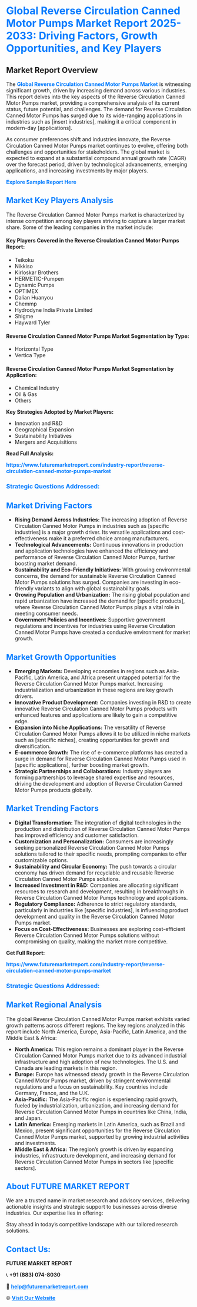 <h1 style="color: #007BFF;">Global Reverse Circulation Canned Motor Pumps Market Report 2025-2033: Driving Factors, Growth Opportunities, and Key Players</h1>

<section id="overview">
<h2>Market Report Overview</h2>
<p>The <a href="https://www.futuremarketreport.com/industry-report/reverse-circulation-canned-motor-pumps-market" style="color: #007BFF; text-decoration: none;"><strong>Global Reverse Circulation Canned Motor Pumps Market</strong></a> is witnessing significant growth, driven by increasing demand across various industries. This report delves into the key aspects of the Reverse Circulation Canned Motor Pumps market, providing a comprehensive analysis of its current status, future potential, and challenges. The demand for Reverse Circulation Canned Motor Pumps has surged due to its wide-ranging applications in industries such as [insert industries], making it a critical component in modern-day [applications].</p>
<p>As consumer preferences shift and industries innovate, the Reverse Circulation Canned Motor Pumps market continues to evolve, offering both challenges and opportunities for stakeholders. The global market is expected to expand at a substantial compound annual growth rate (CAGR) over the forecast period, driven by technological advancements, emerging applications, and increasing investments by major players.</p>
</section>

<section id="overview">
<p><a href="https://www.futuremarketreport.com/request-sample/reportId=87669" style="color: #007BFF; text-decoration: none;"><strong>Explore Sample Report Here</strong></a></p>
</section>

<section id="key-players">
<h2 style="color: #007BFF;">Market Key Players Analysis</h2>
<p>The Reverse Circulation Canned Motor Pumps market is characterized by intense competition among key players striving to capture a larger market share. Some of the leading companies in the market include:</p>
<h4>Key Players Covered in the Reverse Circulation Canned Motor Pumps Report:</h4>
<ul><li>Teikoku</li><li>Nikkiso</li><li>Kirloskar Brothers</li><li>HERMETIC-Pumpen</li><li>Dynamic Pumps</li><li>OPTIMEX</li><li>Dalian Huanyou</li><li>Chemmp</li><li>Hydrodyne India Private Limited</li><li>Shigme</li><li>Hayward Tyler</li></ul>
<h4>Reverse Circulation Canned Motor Pumps Market Segmentation by Type:</h4>
<ul><li>Horizontal Type</li><li>Vertica Type</li></ul>

<h4>Reverse Circulation Canned Motor Pumps Market Segmentation by Application:</h4>
<ul><li>Chemical Industry</li><li>Oil &amp; Gas</li><li>Others</li></ul>
<p><strong>Key Strategies Adopted by Market Players:</strong></p>
<ul>
<li>Innovation and R&D</li>
<li>Geographical Expansion</li>
<li>Sustainability Initiatives</li>
<li>Mergers and Acquisitions</li>
</ul>
</section>

<section>
<p><strong>Read Full Analysis: </strong></p><a href="https://www.futuremarketreport.com/industry-report/reverse-circulation-canned-motor-pumps-market" style="color: #007BFF; text-decoration: none;"><strong>https://www.futuremarketreport.com/industry-report/reverse-circulation-canned-motor-pumps-market</strong></a>
<h3 style="color: #007BFF;">Strategic Questions Addressed:</h3>
</section>

<section id="driving-factors">
<h2 style="color: #007BFF;">Market Driving Factors</h2>
<ul>
<li><strong>Rising Demand Across Industries:</strong> The increasing adoption of Reverse Circulation Canned Motor Pumps in industries such as [specific industries] is a major growth driver. Its versatile applications and cost-effectiveness make it a preferred choice among manufacturers.</li>
<li><strong>Technological Advancements:</strong> Continuous innovations in production and application technologies have enhanced the efficiency and performance of Reverse Circulation Canned Motor Pumps, further boosting market demand.</li>
<li><strong>Sustainability and Eco-Friendly Initiatives:</strong> With growing environmental concerns, the demand for sustainable Reverse Circulation Canned Motor Pumps solutions has surged. Companies are investing in eco-friendly variants to align with global sustainability goals.</li>
<li><strong>Growing Population and Urbanization:</strong> The rising global population and rapid urbanization have increased the demand for [specific products], where Reverse Circulation Canned Motor Pumps plays a vital role in meeting consumer needs.</li>
<li><strong>Government Policies and Incentives:</strong> Supportive government regulations and incentives for industries using Reverse Circulation Canned Motor Pumps have created a conducive environment for market growth.</li>
</ul>
</section>

<section id="growth-opportunities">
<h2 style="color: #007BFF;">Market Growth Opportunities</h2>
<ul>
<li><strong>Emerging Markets:</strong> Developing economies in regions such as Asia-Pacific, Latin America, and Africa present untapped potential for the Reverse Circulation Canned Motor Pumps market. Increasing industrialization and urbanization in these regions are key growth drivers.</li>
<li><strong>Innovative Product Development:</strong> Companies investing in R&D to create innovative Reverse Circulation Canned Motor Pumps products with enhanced features and applications are likely to gain a competitive edge.</li>
<li><strong>Expansion into Niche Applications:</strong> The versatility of Reverse Circulation Canned Motor Pumps allows it to be utilized in niche markets such as [specific niches], creating opportunities for growth and diversification.</li>
<li><strong>E-commerce Growth:</strong> The rise of e-commerce platforms has created a surge in demand for Reverse Circulation Canned Motor Pumps used in [specific applications], further boosting market growth.</li>
<li><strong>Strategic Partnerships and Collaborations:</strong> Industry players are forming partnerships to leverage shared expertise and resources, driving the development and adoption of Reverse Circulation Canned Motor Pumps products globally.</li>
</ul>
</section>

<section id="trending-factors">
<h2 style="color: #007BFF;">Market Trending Factors</h2>
<ul>
<li><strong>Digital Transformation:</strong> The integration of digital technologies in the production and distribution of Reverse Circulation Canned Motor Pumps has improved efficiency and customer satisfaction.</li>
<li><strong>Customization and Personalization:</strong> Consumers are increasingly seeking personalized Reverse Circulation Canned Motor Pumps solutions tailored to their specific needs, prompting companies to offer customizable options.</li>
<li><strong>Sustainability and Circular Economy:</strong> The push towards a circular economy has driven demand for recyclable and reusable Reverse Circulation Canned Motor Pumps solutions.</li>
<li><strong>Increased Investment in R&D:</strong> Companies are allocating significant resources to research and development, resulting in breakthroughs in Reverse Circulation Canned Motor Pumps technology and applications.</li>
<li><strong>Regulatory Compliance:</strong> Adherence to strict regulatory standards, particularly in industries like [specific industries], is influencing product development and quality in the Reverse Circulation Canned Motor Pumps market.</li>
<li><strong>Focus on Cost-Effectiveness:</strong> Businesses are exploring cost-efficient Reverse Circulation Canned Motor Pumps solutions without compromising on quality, making the market more competitive.</li>
</ul>
</section>

<section>
<p><strong>Get Full Report: </strong></p><a href="https://www.futuremarketreport.com/industry-report/reverse-circulation-canned-motor-pumps-market" style="color: #007BFF; text-decoration: none;"><strong>https://www.futuremarketreport.com/industry-report/reverse-circulation-canned-motor-pumps-market</strong></a>
<h3 style="color: #007BFF;">Strategic Questions Addressed:</h3>
</section>


<section id="regional-analysis">
<h2 style="color: #007BFF;">Market Regional Analysis</h2>
<p>The global Reverse Circulation Canned Motor Pumps market exhibits varied growth patterns across different regions. The key regions analyzed in this report include North America, Europe, Asia-Pacific, Latin America, and the Middle East & Africa:</p>
<ul>
<li><strong>North America:</strong> This region remains a dominant player in the Reverse Circulation Canned Motor Pumps market due to its advanced industrial infrastructure and high adoption of new technologies. The U.S. and Canada are leading markets in this region.</li>
<li><strong>Europe:</strong> Europe has witnessed steady growth in the Reverse Circulation Canned Motor Pumps market, driven by stringent environmental regulations and a focus on sustainability. Key countries include Germany, France, and the U.K.</li>
<li><strong>Asia-Pacific:</strong> The Asia-Pacific region is experiencing rapid growth, fueled by industrialization, urbanization, and increasing demand for Reverse Circulation Canned Motor Pumps in countries like China, India, and Japan.</li>
<li><strong>Latin America:</strong> Emerging markets in Latin America, such as Brazil and Mexico, present significant opportunities for the Reverse Circulation Canned Motor Pumps market, supported by growing industrial activities and investments.</li>
<li><strong>Middle East & Africa:</strong> The region’s growth is driven by expanding industries, infrastructure development, and increasing demand for Reverse Circulation Canned Motor Pumps in sectors like [specific sectors].</li>
</ul>
</section>

<footer>
<h2 style="color: #007BFF;">About FUTURE MARKET REPORT</h2>
<p>We are a trusted name in market research and advisory services, delivering actionable insights and strategic support to businesses across diverse industries. Our expertise lies in offering:</p>

<p>Stay ahead in today’s competitive landscape with our tailored research solutions.</p>

<h2 style="color: #007BFF;">Contact Us:</h2>
<p><strong>FUTURE MARKET REPORT</strong></p>
<p>📞 <strong>+91 (883) 074-8030</strong></p>
<p>📧 <strong><a href="mailto:help@futuremarketreport.com" style="color: #007BFF;">help@futuremarketreport.com</a></strong></p>
<p>🌐 <strong><a href="https://www.futuremarketreport.com/" style="color: #007BFF;">Visit Our Website</a></strong></p>
</footer>